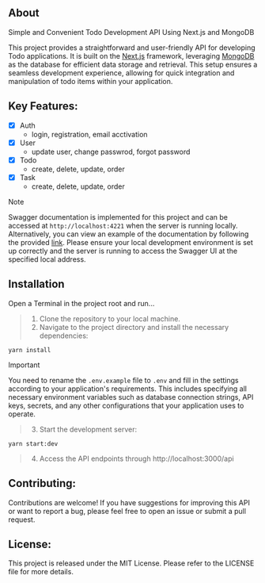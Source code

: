 ## About

Simple and Convenient Todo Development API Using Next.js and MongoDB

This project provides a straightforward and user-friendly API for developing Todo applications. It is built on the [Next.js](https://nextjs.org/) framework, leveraging [MongoDB](https://www.mongodb.com/) as the database for efficient data storage and retrieval. This setup ensures a seamless development experience, allowing for quick integration and manipulation of todo items within your application.

## Key Features:

- [x] Auth
  - login, registration, email acctivation
- [x] User
  - update user, change passwrod, forgot password
- [x] Todo
  - create, delete, update, order
- [x] Task
  - create, delete, update, order

> [!NOTE]
> Swagger documentation is implemented for this project and can be accessed at `http://localhost:4221` when the server is running locally. Alternatively, you can view an example of the documentation by following the provided [link](https://todo.vasyl.site/). Please ensure your local development environment is set up correctly and the server is running to access the Swagger UI at the specified local address.

## Installation

Open a Terminal in the project root and run...

> 1. Clone the repository to your local machine.
> 2. Navigate to the project directory and install the necessary dependencies:

```shell
yarn install
```

> [!IMPORTANT]
> You need to rename the `.env.example` file to `.env` and fill in the settings according to your application's requirements. This includes specifying all necessary environment variables such as database connection strings, API keys, secrets, and any other configurations that your application uses to operate.

> 3. Start the development server:

```shell
yarn start:dev
```

> 4. Access the API endpoints through http://localhost:3000/api

## Contributing:

Contributions are welcome! If you have suggestions for improving this API or want to report a bug, please feel free to open an issue or submit a pull request.

## License:

This project is released under the MIT License. Please refer to the LICENSE file for more details.
